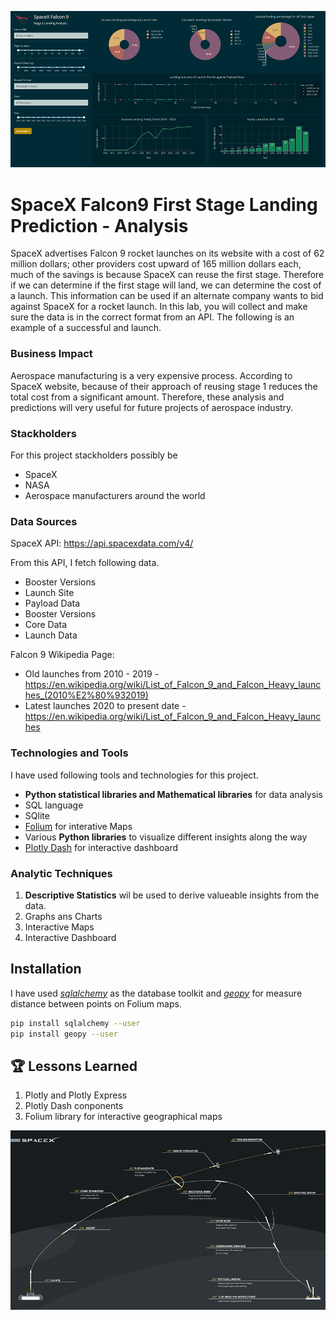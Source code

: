 ![Logo](https://github.com/tharangachaminda/Falcon9_First_stage_Landing/blob/main/Dash.png)

# SpaceX Falcon9 First Stage Landing Prediction - Analysis

SpaceX advertises Falcon 9 rocket launches on its website with a cost of 62 million dollars; other providers cost upward of 165 million dollars each, much of the savings is because SpaceX can reuse the first stage. Therefore if we can determine if the first stage will land, we can determine the cost of a launch. This information can be used if an alternate company wants to bid against SpaceX for a rocket launch. In this lab, you will collect and make sure the data is in the correct format from an API. The following is an example of a successful and launch.

### Business Impact
Aerospace manufacturing is a very expensive process. According to SpaceX website, because of their approach of reusing stage 1 reduces the total cost from a significant amount. Therefore, these analysis and predictions will very useful for future projects of aerospace industry.

### Stackholders
For this project stackholders possibly be
- SpaceX
- NASA
- Aerospace manufacturers around the world

### Data Sources
SpaceX API: https://api.spacexdata.com/v4/

From this API, I fetch following data.
- Booster Versions
- Launch Site
- Payload Data
- Booster Versions
- Core Data
- Launch Data

Falcon 9 Wikipedia Page: 
- Old launches from 2010 - 2019 - https://en.wikipedia.org/wiki/List_of_Falcon_9_and_Falcon_Heavy_launches_(2010%E2%80%932019)
- Latest launches 2020 to present date - https://en.wikipedia.org/wiki/List_of_Falcon_9_and_Falcon_Heavy_launches

### Technologies and Tools
I have used following tools and technologies for this project.
- **Python statistical libraries and Mathematical libraries** for data analysis
- SQL language
- SQlite
- [Folium](https://python-visualization.github.io/folium/) for interative Maps
- Various **Python libraries** to visualize different insights along the way
- [Plotly Dash](https://dash.plotly.com/) for interactive dashboard

### Analytic Techniques
1. **Descriptive Statistics** wil be used to derive valueable insights from the data.
2. Graphs ans Charts
3. Interactive Maps
4. Interactive Dashboard


## Installation

I have used [*sqlalchemy*](https://www.sqlalchemy.org/) as the database toolkit and [*geopy*](https://geopy.readthedocs.io/)  for measure distance between points on Folium maps. 

```bash
pip install sqlalchemy --user
pip install geopy --user
```
    
## 🏆 Lessons Learned

1. Plotly and Plotly Express
2. Plotly Dash conponents
3. Folium library for interactive geographical maps

![Logo](https://github.com/tharangachaminda/Falcon9_First_stage_Landing/blob/main/f9_landing.jpg)
